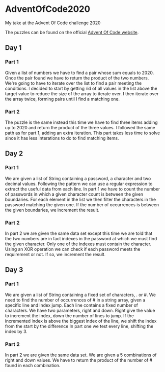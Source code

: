 # AdventOfCode2020
My take at the Advent Of Code challenge 2020

The puzzles can be found on the official [Advent Of Code website](https://adventofcode.com/2020).

## Day 1

### Part 1

Given a list of numbers we have to find a pair whose sum equals to 2020. Once the pair found we have to return the product of the two numbers.
We're going to have to iterate over the list to find a pair meeting the conditions. I decided to start by getting rid of all values in the list above the target value to reduce the size of the array to iterate over.
I then iterate over the array twice, forming pairs until I find a matching one.

### Part 2

The puzzle is the same instead this time we have to find three items adding up to 2020 and return the product of the three values. I followed the same path as for part 1, adding an extra iteration. This part takes less time to solve since it has less interations to do to find matching items.

## Day 2

### Part 1

We are given a list of String containing a password, a character and two decimal values. Following the pattern we can use a regular expression to extract the useful data from each line.
In part 1 we have to count the number of passwords in which a given character count is between the given boundaries.
For each element in the list we then filter the characters in the password matching the given one. If the number of occurrences is between the given boundaries, we increment the result.

### Part 2

In part 2 we are given the same data set except this time we are told that the two numbers are in fact indexes in the password at which we must find the given character. Only one of the indexes must contain the character.
Using an XOR operation we can check if each password meets the requirement or not. If so, we increment the result.  

## Day 3

### Part 1

We are given a list of String containing a fixed set of characters, . or #.
We need to find the number of occurrences of # in a string array, given a specific line and index jump.
Each line contains a fixed number of characters. We have two parameters, right and down. 
Right give the value to increment the index, down the number of lines to jump.
If the incremented index is above the biggest index of the line, we shift the index from the start by the difference
In part one we test every line, shifting the index by 3.
    
### Part 2

In part 2 we are given the same data set. We are given a 5 combinations of right and down values. We have to return the product of the number of # found in each combination.
